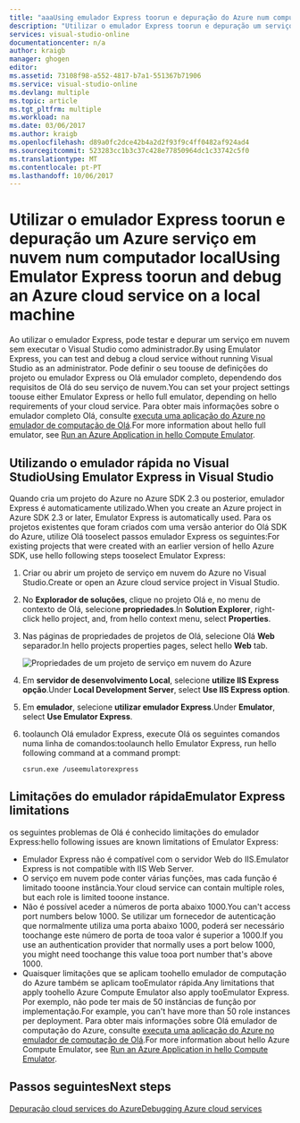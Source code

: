 ```yaml
---
title: "aaaUsing emulador Express toorun e depuração do Azure num computador local, o serviço em nuvem | Microsoft Docs"
description: "Utilizar o emulador Express toorun e depuração um serviço em nuvem num computador local"
services: visual-studio-online
documentationcenter: n/a
author: kraigb
manager: ghogen
editor: 
ms.assetid: 73108f98-a552-4817-b7a1-551367b71906
ms.service: visual-studio-online
ms.devlang: multiple
ms.topic: article
ms.tgt_pltfrm: multiple
ms.workload: na
ms.date: 03/06/2017
ms.author: kraigb
ms.openlocfilehash: d89a0fc2dce42b4a2d2f93f9c4ff0482af924ad4
ms.sourcegitcommit: 523283cc1b3c37c428e77850964dc1c33742c5f0
ms.translationtype: MT
ms.contentlocale: pt-PT
ms.lasthandoff: 10/06/2017
---
```

# <a name="using-emulator-express-toorun-and-debug-an-azure-cloud-service-on-a-local-machine"></a><span data-ttu-id="cf34e-103">Utilizar o emulador Express toorun e depuração um Azure serviço em nuvem num computador local</span><span class="sxs-lookup"><span data-stu-id="cf34e-103">Using Emulator Express toorun and debug an Azure cloud service on a local machine</span></span>
<span data-ttu-id="cf34e-104">Ao utilizar o emulador Express, pode testar e depurar um serviço em nuvem sem executar o Visual Studio como administrador.</span><span class="sxs-lookup"><span data-stu-id="cf34e-104">By using Emulator Express, you can test and debug a cloud service without running Visual Studio as an administrator.</span></span> <span data-ttu-id="cf34e-105">Pode definir o seu toouse de definições do projeto ou emulador Express ou Olá emulador completo, dependendo dos requisitos de Olá do seu serviço de nuvem.</span><span class="sxs-lookup"><span data-stu-id="cf34e-105">You can set your project settings toouse either Emulator Express or hello full emulator, depending on hello requirements of your cloud service.</span></span> <span data-ttu-id="cf34e-106">Para obter mais informações sobre o emulador completo Olá, consulte [executa uma aplicação do Azure no emulador de computação de Olá](storage/common/storage-use-emulator.md).</span><span class="sxs-lookup"><span data-stu-id="cf34e-106">For more information about hello full emulator, see [Run an Azure Application in hello Compute Emulator](storage/common/storage-use-emulator.md).</span></span>

## <a name="using-emulator-express-in-visual-studio"></a><span data-ttu-id="cf34e-107">Utilizando o emulador rápida no Visual Studio</span><span class="sxs-lookup"><span data-stu-id="cf34e-107">Using Emulator Express in Visual Studio</span></span>
<span data-ttu-id="cf34e-108">Quando cria um projeto do Azure no Azure SDK 2.3 ou posterior, emulador Express é automaticamente utilizado.</span><span class="sxs-lookup"><span data-stu-id="cf34e-108">When you create an Azure project in Azure SDK 2.3 or later, Emulator Express is automatically used.</span></span> <span data-ttu-id="cf34e-109">Para os projetos existentes que foram criados com uma versão anterior do Olá SDK do Azure, utilize Olá tooselect passos emulador Express os seguintes:</span><span class="sxs-lookup"><span data-stu-id="cf34e-109">For existing projects that were created with an earlier version of hello Azure SDK, use hello following steps tooselect Emulator Express:</span></span>

1. <span data-ttu-id="cf34e-110">Criar ou abrir um projeto de serviço em nuvem do Azure no Visual Studio.</span><span class="sxs-lookup"><span data-stu-id="cf34e-110">Create or open an Azure cloud service project in Visual Studio.</span></span>

1. <span data-ttu-id="cf34e-111">No **Explorador de soluções**, clique no projeto Olá e, no menu de contexto de Olá, selecione **propriedades**.</span><span class="sxs-lookup"><span data-stu-id="cf34e-111">In **Solution Explorer**, right-click hello project, and, from hello context menu, select **Properties**.</span></span>

1. <span data-ttu-id="cf34e-112">Nas páginas de propriedades de projetos de Olá, selecione Olá **Web** separador.</span><span class="sxs-lookup"><span data-stu-id="cf34e-112">In hello projects properties pages, select hello **Web** tab.</span></span>

    ![Propriedades de um projeto de serviço em nuvem do Azure](./media/vs-azure-tools-emulator-express-debug-run/web-properties.png)

1. <span data-ttu-id="cf34e-114">Em **servidor de desenvolvimento Local**, selecione **utilize IIS Express opção**.</span><span class="sxs-lookup"><span data-stu-id="cf34e-114">Under **Local Development Server**, select **Use IIS Express option**.</span></span>

1. <span data-ttu-id="cf34e-115">Em **emulador**, selecione **utilizar emulador Express**.</span><span class="sxs-lookup"><span data-stu-id="cf34e-115">Under **Emulator**, select **Use Emulator Express**.</span></span>
   
1. <span data-ttu-id="cf34e-116">toolaunch Olá emulador Express, execute Olá os seguintes comandos numa linha de comandos:</span><span class="sxs-lookup"><span data-stu-id="cf34e-116">toolaunch hello Emulator Express, run hello following command at a command prompt:</span></span> 

    ```
    csrun.exe /useemulatorexpress
    ```

## <a name="emulator-express-limitations"></a><span data-ttu-id="cf34e-117">Limitações do emulador rápida</span><span class="sxs-lookup"><span data-stu-id="cf34e-117">Emulator Express limitations</span></span>
<span data-ttu-id="cf34e-118">os seguintes problemas de Olá é conhecido limitações do emulador Express:</span><span class="sxs-lookup"><span data-stu-id="cf34e-118">hello following issues are known limitations of Emulator Express:</span></span> 

- <span data-ttu-id="cf34e-119">Emulador Express não é compatível com o servidor Web do IIS.</span><span class="sxs-lookup"><span data-stu-id="cf34e-119">Emulator Express is not compatible with IIS Web Server.</span></span>
- <span data-ttu-id="cf34e-120">O serviço em nuvem pode conter várias funções, mas cada função é limitado tooone instância.</span><span class="sxs-lookup"><span data-stu-id="cf34e-120">Your cloud service can contain multiple roles, but each role is limited tooone instance.</span></span>
- <span data-ttu-id="cf34e-121">Não é possível aceder a números de porta abaixo 1000.</span><span class="sxs-lookup"><span data-stu-id="cf34e-121">You can't access port numbers below 1000.</span></span> <span data-ttu-id="cf34e-122">Se utilizar um fornecedor de autenticação que normalmente utiliza uma porta abaixo 1000, poderá ser necessário toochange este número de porta de tooa valor é superior a 1000.</span><span class="sxs-lookup"><span data-stu-id="cf34e-122">If you use an authentication provider that normally uses a port below 1000, you might need toochange this value tooa port number that's above 1000.</span></span>
- <span data-ttu-id="cf34e-123">Quaisquer limitações que se aplicam toohello emulador de computação do Azure também se aplicam tooEmulator rápida.</span><span class="sxs-lookup"><span data-stu-id="cf34e-123">Any limitations that apply toohello Azure Compute Emulator also apply tooEmulator Express.</span></span> <span data-ttu-id="cf34e-124">Por exemplo, não pode ter mais de 50 instâncias de função por implementação.</span><span class="sxs-lookup"><span data-stu-id="cf34e-124">For example, you can't have more than 50 role instances per deployment.</span></span> <span data-ttu-id="cf34e-125">Para obter mais informações sobre Olá emulador de computação do Azure, consulte [executa uma aplicação do Azure no emulador de computação de Olá](http://go.microsoft.com/fwlink/p/?LinkId=623050).</span><span class="sxs-lookup"><span data-stu-id="cf34e-125">For more information about hello Azure Compute Emulator, see [Run an Azure Application in hello Compute Emulator](http://go.microsoft.com/fwlink/p/?LinkId=623050).</span></span>

## <a name="next-steps"></a><span data-ttu-id="cf34e-126">Passos seguintes</span><span class="sxs-lookup"><span data-stu-id="cf34e-126">Next steps</span></span>
[<span data-ttu-id="cf34e-127">Depuração cloud services do Azure</span><span class="sxs-lookup"><span data-stu-id="cf34e-127">Debugging Azure cloud services</span></span>](https://msdn.microsoft.com/library/azure/ee405479.aspx)
